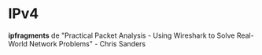 IPv4
=========
**ipfragments** de "Practical Packet Analysis - Using Wireshark to Solve Real-World Network Problems" - Chris Sanders
